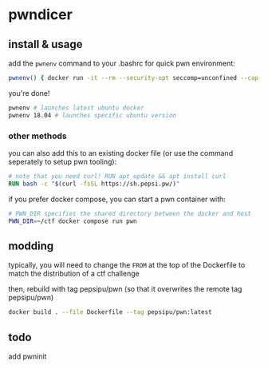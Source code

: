 # pwndicer

## install & usage

add the `pwnenv` command to your .bashrc for quick pwn environment:

```sh
pwnenv() { docker run -it --rm --security-opt seccomp=unconfined --cap-add SYS_PTRACE -v .:/pwn pepsipu/pwn:${1:-latest}; }
```

you're done!

```sh
pwnenv # launches latest ubuntu docker
pwnenv 18.04 # launches specific ubuntu version
```
### other methods

you can also add this to an existing docker file (or use the command seperately to setup pwn tooling):

```dockerfile
# note that you need curl! RUN apt update && apt install curl
RUN bash -c "$(curl -fsSL https://sh.pepsi.pw/)"
```

if you prefer docker compose, you can start a pwn container with:

```sh
# PWN_DIR specifies the shared directory between the docker and host
PWN_DIR=~/ctf docker compose run pwn
```

## modding

typically, you will need to change the `FROM` at the top of the Dockerfile to match the distribution of a ctf challenge

then, rebuild with tag pepsipu/pwn (so that it overwrites the remote tag pepsipu/pwn)

```sh
docker build . --file Dockerfile --tag pepsipu/pwn:latest
```

## todo

add pwninit
